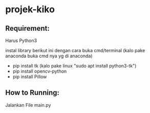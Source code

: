 # projek-kiko

## Requirement:
Harus Python3

instal library berikut ini dengan cara buka cmd/terminal (kalo pake anaconda buka cmd nya yg di anaconda)
- pip install tk (kalo pake linux "sudo apt install python3-tk")
- pip install opencv-python
- pip install Pillow

## How to Running:
Jalankan File main.py
